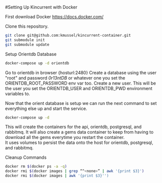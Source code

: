 #Setting Up Kincurrent with Docker

First download Docker https://docs.docker.com/

Clone this repository.
```bash
git clone git@github.com:kmussel/kincurrent-container.git
git submodule init
git submodule update
```

Setup Orientdb Database
```bash
docker-compose up -d orientdb
```

Go to orientdb in browser {hosturl:2480} 
Create a database using the user "root" and password _0r13ntDB_ or whatever one you set the ORIENTDB_ROOT_PASSWORD env var too.
Create a new user.  This will be the user you set the ORIENTDB_USER and ORIENTDB_PWD environment variables to.

Now that the orient database is setup we can run the next command to set everything else up and start the service.

```bash
docker-compose up -d
```

This will create the containers for the api, orientdb, postgresql, and rabbitmq. 
It will also create a gems data container to keep from having to download all the gems everytime you restart the container.  
It uses volumes to persist the data onto the host for orientdb, postgresql, and rabbitmq.  

Cleanup Commands
```bash
docker rm $(docker ps -a -q)
docker rmi $(docker images | grep “^<none>” | awk '{print $3}')
docker rmi $(docker images | awk '{print $3}'')
```